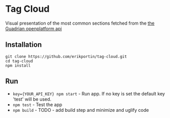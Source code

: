 # Tag Cloud

Visual presentation of the most common sections fetched from the [the Guadrian openplatform api](http://open-platform.theguardian.com/)

## Installation

    git clone https://github.com/erikportin/tag-cloud.git
    cd tag-cloud
    npm install

## Run

 * `key={YOUR_API_KEY} npm start` - Run app. If no key is set the default key 'test' will be used.
 * `npm test` - Test the app
 * `npm build` - TODO - add build step and minimize and uglify code
